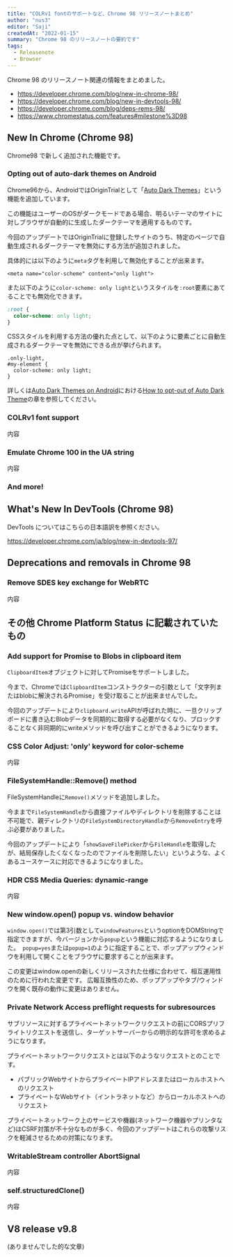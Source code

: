 ```yaml
---
title: "COLRv1 fontのサポートなど、Chrome 98 リリースノートまとめ"
author: "nus3"
editor: "Saji"
createdAt: "2022-01-15"
summary: "Chrome 98 のリリースノートの要約です"
tags:
  - Releasenote
  - Browser
---
```


Chrome 98 のリリースノート関連の情報をまとめました。

- https://developer.chrome.com/blog/new-in-chrome-98/
- https://developer.chrome.com/blog/new-in-devtools-98/
- https://developer.chrome.com/blog/deps-rems-98/
- https://www.chromestatus.com/features#milestone%3D98

## New In Chrome (Chrome 98)

Chrome98 で新しく追加された機能です。

### Opting out of auto-dark themes on Android
Chrome96から、AndroidではOriginTrialとして「[Auto Dark Themes](https://developer.chrome.com/blog/auto-dark-theme/)」という機能を追加しています。

この機能はユーザーのOSがダークモードである場合、明るいテーマのサイトに対しブラウザが自動的に生成したダークテーマを適用するものです。

今回のアップデートではOriginTrialに登録したサイトのうち、特定のページで自動生成されるダークテーマを無効にする方法が追加されました。

具体的には以下のように`meta`タグを利用して無効化することが出来ます。
```htmlmixed=
<meta name="color-scheme" content="only light">
```

また以下のように`color-scheme: only light`というスタイルを`:root`要素にあてることでも無効化できます。
```css
:root {
  color-scheme: only light;
}
```

CSSスタイルを利用する方法の優れた点として、以下のように要素ごとに自動生成されるダークテーマを無効にできる点が挙げられます。
```css=
.only-light,
#my-element {
  color-scheme: only light;
}
```
詳しくは[Auto Dark Themes on Android](https://developer.chrome.com/blog/auto-dark-theme/)における[How to opt-out of Auto Dark Theme](https://developer.chrome.com/blog/auto-dark-theme/#per-element-opt-out)の章を参照してください。

### COLRv1 font support

<!-- nus3 -->

内容

### Emulate Chrome 100 in the UA string

<!-- nus3 -->

内容

### And more!


## What's New In DevTools (Chrome 98)

DevTools についてはこちらの日本語訳を参照ください。

https://developer.chrome.com/ja/blog/new-in-devtools-97/

## Deprecations and removals in Chrome 98

### Remove SDES key exchange for WebRTC

<!-- nus3 -->

内容

## その他 Chrome Platform Status に記載されていたもの

### Add support for Promise to Blobs in clipboard item
`ClipboardItem`オブジェクトに対してPromiseをサポートしました。

今まで、Chromeでは`ClipboardItem`コンストラクターの引数として「文字列またはblobに解決されるPromise」を受け取ることが出来ませんでした。

今回のアップデートにより`clipboard.write`APIが呼ばれた時に、一旦クリップボードに書き込むBlobデータを同期的に取得する必要がなくなり、ブロックすることなく非同期的にwriteメソッドを呼び出すことができるようになります。

### CSS Color Adjust: 'only' keyword for color-scheme

<!-- nus3 -->

内容

### FileSystemHandle::Remove() method
FileSystemHandleに`Remove()`メソッドを追加しました。

今ままで`FileSystemHandle`から直接ファイルやディレクトリを削除することは不可能で、親ディレクトリの`FileSystemDirectoryHandle`から`RemoveEntry`を呼ぶ必要がありました。

今回のアップデートにより「`showSaveFilePicker`から`FileHandle`を取得したが、結局保存したくなくなったのでファイルを削除したい」というような、よくあるユースケースに対応できるようになりました。


### HDR CSS Media Queries: dynamic-range

<!-- nus3 -->

内容

### New window.open() popup vs. window behavior
`window.open()`では第3引数として`windowFeatures`というoptionをDOMStringで指定できますが、今バージョンから`popup`という機能に対応するようになりました。` popup=yes`または`popup=1`のように指定することで、ポップアップウィンドウを利用して開くことをブラウザに要求することが出来ます。

この変更はwindow.openの新しくリリースされた仕様に合わせて、相互運用性のために行われた変更です。 広報互換性のため、ポップアップやタブ/ウィンドウを開く既存の動作に変更はありません。

### Private Network Access preflight requests for subresources
サブリソースに対するプライベートネットワークリクエストの前にCORSプリフライトリクエストを送信し、ターゲットサーバーからの明示的な許可を求めるようになります。

プライベートネットワークリクエストとは以下のようなリクエストとのことです。
- パブリックWebサイトからプライベートIPアドレスまたはローカルホストへのリクエスト
- プライベートなWebサイト（イントラネットなど）からローカルホストへのリクエスト

プライベートネットワーク上のサービスや機器(ネットワーク機器やプリンタなど)はCSRF対策が不十分なものが多く、今回のアップデートはこれらの攻撃リスクを軽減させるための対策になります。

### WritableStream controller AbortSignal

<!-- nus3 -->

内容

### self.structuredClone()

<!-- nus3 -->

内容

## V8 release v9.8
(ありませんでした的な文章)

